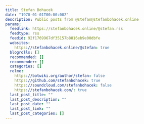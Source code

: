 ```yaml
---
title: Stefan Bohacek
date: "1970-01-01T00:00:00Z"
description: Public posts from @stefan@stefanbohacek.online
params:
  feedlink: https://stefanbohacek.online/@stefan.rss
  feedtype: rss
  feedid: 92f1769967df35157b8816eb9e00dbfe
  websites:
    https://stefanbohacek.online/@stefan: true
  blogrolls: []
  recommended: []
  recommender: []
  categories: []
  relme:
    https://botwiki.org/author/stefan: false
    https://github.com/stefanbohacek: true
    https://soundcloud.com/stefanbohacek: false
    https://stefanbohacek.com/: true
  last_post_title: ""
  last_post_description: ""
  last_post_date: ""
  last_post_link: ""
  last_post_categories: []
---
```

